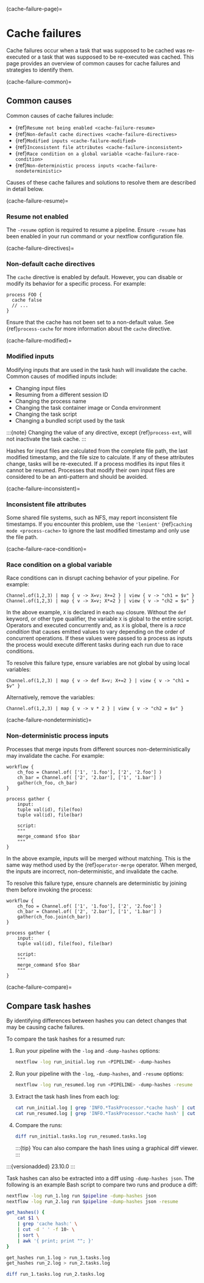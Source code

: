 (cache-failure-page)=

# Cache failures

Cache failures occur when a task that was supposed to be cached was re-executed or a task that was supposed to be re-executed was cached. This page provides an overview of common causes for cache failures and strategies to identify them.

(cache-failure-common)=

## Common causes

Common causes of cache failures include:

- {ref}`Resume not being enabled <cache-failure-resume>`
- {ref}`Non-default cache directives <cache-failure-directives>`
- {ref}`Modified inputs <cache-failure-modified>`
- {ref}`Inconsistent file attributes <cache-failure-inconsistent>`
- {ref}`Race condition on a global variable <cache-failure-race-condition>`
- {ref}`Non-deterministic process inputs <cache-failure-nondeterministic>`

Causes of these cache failures and solutions to resolve them are described in detail below.

(cache-failure-resume)=

### Resume not enabled

The `-resume` option is required to resume a pipeline. Ensure `-resume` has been enabled in your run command or your nextflow configuration file.

(cache-failure-directives)=

### Non-default cache directives

The `cache` directive is enabled by default. However, you can disable or modify its behavior for a specific process. For example:

```nextflow
process FOO {
  cache false
  // ...
}
```

Ensure that the cache has not been set to a non-default value. See {ref}`process-cache` for more information about the `cache` directive.

(cache-failure-modified)=

### Modified inputs

Modifying inputs that are used in the task hash will invalidate the cache. Common causes of modified inputs include:

- Changing input files
- Resuming from a different session ID
- Changing the process name
- Changing the task container image or Conda environment
- Changing the task script
- Changing a bundled script used by the task

:::{note}
Changing the value of any directive, except {ref}`process-ext`, will not inactivate the task cache.
:::

Hashes for input files are calculated from the complete file path, the last modified timestamp, and the file size to calculate. If any of these attributes change, tasks will be re-executed. If a process modifies its input files it cannot be resumed. Processes that modify their own input files are considered to be an anti-pattern and should be avoided.

(cache-failure-inconsistent)=

### Inconsistent file attributes

Some shared file systems, such as NFS, may report inconsistent file timestamps. If you encounter this problem, use the `'lenient'` {ref}`caching mode <process-cache>` to ignore the last modified timestamp and only use the file path.

(cache-failure-race-condition)=

### Race condition on a global variable

Race conditions can in disrupt caching behavior of your pipeline. For example:

```nextflow
Channel.of(1,2,3) | map { v -> X=v; X+=2 } | view { v -> "ch1 = $v" }
Channel.of(1,2,3) | map { v -> X=v; X*=2 } | view { v -> "ch2 = $v" }
```

In the above example, `X` is declared in each `map` closure. Without the `def` keyword, or other type qualifier, the variable `X` is global to the entire script. Operators and executed concurrently and, as `X` is global, there is a *race condition* that causes emitted values to vary depending on the order of concurrent operations. If these values were passed to a process as inputs the process would execute different tasks during each run due to race conditions.

To resolve this failure type, ensure variables are not global by using local variables:
    
```nextflow
Channel.of(1,2,3) | map { v -> def X=v; X+=2 } | view { v -> "ch1 = $v" }
```

Alternatively, remove the variables:

```nextflow
Channel.of(1,2,3) | map { v -> v * 2 } | view { v -> "ch2 = $v" }
```

(cache-failure-nondeterministic)=

### Non-deterministic process inputs

Processes that merge inputs from different sources non-deterministically may invalidate the cache. For example:

```nextflow
workflow {
    ch_foo = Channel.of( ['1', '1.foo'], ['2', '2.foo'] )
    ch_bar = Channel.of( ['2', '2.bar'], ['1', '1.bar'] )
    gather(ch_foo, ch_bar)
}

process gather {
    input:
    tuple val(id), file(foo)
    tuple val(id), file(bar)

    script:
    """
    merge_command $foo $bar
    """
}
```

In the above example, inputs will be merged without matching. This is the same way method used by the {ref}`operator-merge` operator. When merged, the inputs are incorrect, non-deterministic, and invalidate the cache.

To resolve this failure type, ensure channels are deterministic by joining them before invoking the process:

```nextflow
workflow {
    ch_foo = Channel.of( ['1', '1.foo'], ['2', '2.foo'] )
    ch_bar = Channel.of( ['2', '2.bar'], ['1', '1.bar'] )
    gather(ch_foo.join(ch_bar))
}

process gather {
    input:
    tuple val(id), file(foo), file(bar)

    script:
    """
    merge_command $foo $bar
    """
}
```

(cache-failure-compare)=

## Compare task hashes

By identifying differences between hashes you can detect changes that may be causing cache failures.

To compare the task hashes for a resumed run:

1. Run your pipeline with the `-log` and `-dump-hashes` options:

    ```bash
    nextflow -log run_initial.log run <PIPELINE> -dump-hashes
    ```

2. Run your pipeline with the `-log`, `-dump-hashes`, and `-resume` options:

    ```bash
    nextflow -log run_resumed.log run <PIPELINE> -dump-hashes -resume
    ```

3. Extract the task hash lines from each log:

    ```bash
    cat run_initial.log | grep 'INFO.*TaskProcessor.*cache hash' | cut -d ' ' -f 10- | sort | awk '{ print; print ""; }' > run_initial.tasks.log
    cat run_resumed.log | grep 'INFO.*TaskProcessor.*cache hash' | cut -d ' ' -f 10- | sort | awk '{ print; print ""; }' > run_resumed.tasks.log
    ```

4. Compare the runs:

    ```bash
    diff run_initial.tasks.log run_resumed.tasks.log
    ```

    :::{tip}
    You can also compare the hash lines using a graphical diff viewer.
    :::

:::{versionadded} 23.10.0
:::

Task hashes can also be extracted into a diff using `-dump-hashes json`. The following is an example Bash script to compare two runs and produce a diff:

```bash
nextflow -log run_1.log run $pipeline -dump-hashes json
nextflow -log run_2.log run $pipeline -dump-hashes json -resume

get_hashes() {
    cat $1 \
    | grep 'cache hash:' \
    | cut -d ' ' -f 10- \
    | sort \
    | awk '{ print; print ""; }'
}

get_hashes run_1.log > run_1.tasks.log
get_hashes run_2.log > run_2.tasks.log

diff run_1.tasks.log run_2.tasks.log
```
